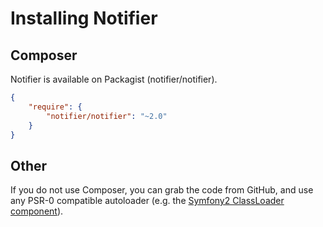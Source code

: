 Installing Notifier
===================

Composer
--------

Notifier is available on Packagist (notifier/notifier).

```json
{
    "require": {
        "notifier/notifier": "~2.0"
    }
}
```

Other
-----

If you do not use Composer, you can grab the code from GitHub, and use any
PSR-0 compatible autoloader (e.g. the [Symfony2 ClassLoader component](https://github.com/symfony/ClassLoader)).

